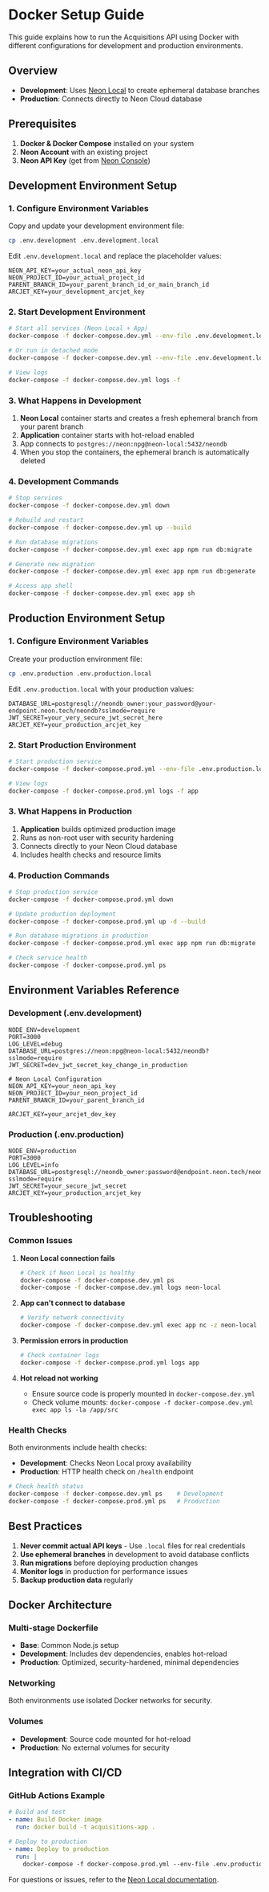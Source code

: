 # Docker Setup Guide

This guide explains how to run the Acquisitions API using Docker with different configurations for development and production environments.

## Overview

- **Development**: Uses [Neon Local](https://neon.com/docs/local/neon-local) to create ephemeral database branches
- **Production**: Connects directly to Neon Cloud database

## Prerequisites

1. **Docker & Docker Compose** installed on your system
2. **Neon Account** with an existing project
3. **Neon API Key** (get from [Neon Console](https://console.neon.tech))

## Development Environment Setup

### 1. Configure Environment Variables

Copy and update your development environment file:

```bash
cp .env.development .env.development.local
```

Edit `.env.development.local` and replace the placeholder values:

```env
NEON_API_KEY=your_actual_neon_api_key
NEON_PROJECT_ID=your_actual_project_id
PARENT_BRANCH_ID=your_parent_branch_id_or_main_branch_id
ARCJET_KEY=your_development_arcjet_key
```

### 2. Start Development Environment

```bash
# Start all services (Neon Local + App)
docker-compose -f docker-compose.dev.yml --env-file .env.development.local up

# Or run in detached mode
docker-compose -f docker-compose.dev.yml --env-file .env.development.local up -d

# View logs
docker-compose -f docker-compose.dev.yml logs -f
```

### 3. What Happens in Development

1. **Neon Local** container starts and creates a fresh ephemeral branch from your parent branch
2. **Application** container starts with hot-reload enabled
3. App connects to `postgres://neon:npg@neon-local:5432/neondb`
4. When you stop the containers, the ephemeral branch is automatically deleted

### 4. Development Commands

```bash
# Stop services
docker-compose -f docker-compose.dev.yml down

# Rebuild and restart
docker-compose -f docker-compose.dev.yml up --build

# Run database migrations
docker-compose -f docker-compose.dev.yml exec app npm run db:migrate

# Generate new migration
docker-compose -f docker-compose.dev.yml exec app npm run db:generate

# Access app shell
docker-compose -f docker-compose.dev.yml exec app sh
```

## Production Environment Setup

### 1. Configure Environment Variables

Create your production environment file:

```bash
cp .env.production .env.production.local
```

Edit `.env.production.local` with your production values:

```env
DATABASE_URL=postgresql://neondb_owner:your_password@your-endpoint.neon.tech/neondb?sslmode=require
JWT_SECRET=your_very_secure_jwt_secret_here
ARCJET_KEY=your_production_arcjet_key
```

### 2. Start Production Environment

```bash
# Start production service
docker-compose -f docker-compose.prod.yml --env-file .env.production.local up -d

# View logs
docker-compose -f docker-compose.prod.yml logs -f app
```

### 3. What Happens in Production

1. **Application** builds optimized production image
2. Runs as non-root user with security hardening
3. Connects directly to your Neon Cloud database
4. Includes health checks and resource limits

### 4. Production Commands

```bash
# Stop production service
docker-compose -f docker-compose.prod.yml down

# Update production deployment
docker-compose -f docker-compose.prod.yml up -d --build

# Run database migrations in production
docker-compose -f docker-compose.prod.yml exec app npm run db:migrate

# Check service health
docker-compose -f docker-compose.prod.yml ps
```

## Environment Variables Reference

### Development (.env.development)

```env
NODE_ENV=development
PORT=3000
LOG_LEVEL=debug
DATABASE_URL=postgres://neon:npg@neon-local:5432/neondb?sslmode=require
JWT_SECRET=dev_jwt_secret_key_change_in_production

# Neon Local Configuration
NEON_API_KEY=your_neon_api_key
NEON_PROJECT_ID=your_neon_project_id
PARENT_BRANCH_ID=your_parent_branch_id

ARCJET_KEY=your_arcjet_dev_key
```

### Production (.env.production)

```env
NODE_ENV=production
PORT=3000
LOG_LEVEL=info
DATABASE_URL=postgresql://neondb_owner:password@endpoint.neon.tech/neondb?sslmode=require
JWT_SECRET=your_secure_jwt_secret
ARCJET_KEY=your_production_arcjet_key
```

## Troubleshooting

### Common Issues

1. **Neon Local connection fails**

   ```bash
   # Check if Neon Local is healthy
   docker-compose -f docker-compose.dev.yml ps
   docker-compose -f docker-compose.dev.yml logs neon-local
   ```

2. **App can't connect to database**

   ```bash
   # Verify network connectivity
   docker-compose -f docker-compose.dev.yml exec app nc -z neon-local 5432
   ```

3. **Permission errors in production**

   ```bash
   # Check container logs
   docker-compose -f docker-compose.prod.yml logs app
   ```

4. **Hot reload not working**
   - Ensure source code is properly mounted in `docker-compose.dev.yml`
   - Check volume mounts: `docker-compose -f docker-compose.dev.yml exec app ls -la /app/src`

### Health Checks

Both environments include health checks:

- **Development**: Checks Neon Local proxy availability
- **Production**: HTTP health check on `/health` endpoint

```bash
# Check health status
docker-compose -f docker-compose.dev.yml ps    # Development
docker-compose -f docker-compose.prod.yml ps   # Production
```

## Best Practices

1. **Never commit actual API keys** - Use `.local` files for real credentials
2. **Use ephemeral branches** in development to avoid database conflicts
3. **Run migrations** before deploying production changes
4. **Monitor logs** in production for performance issues
5. **Backup production data** regularly

## Docker Architecture

### Multi-stage Dockerfile

- **Base**: Common Node.js setup
- **Development**: Includes dev dependencies, enables hot-reload
- **Production**: Optimized, security-hardened, minimal dependencies

### Networking

Both environments use isolated Docker networks for security.

### Volumes

- **Development**: Source code mounted for hot-reload
- **Production**: No external volumes for security

## Integration with CI/CD

### GitHub Actions Example

```yaml
# Build and test
- name: Build Docker image
  run: docker build -t acquisitions-app .

# Deploy to production
- name: Deploy to production
  run: |
    docker-compose -f docker-compose.prod.yml --env-file .env.production.local up -d --build
```

For questions or issues, refer to the [Neon Local documentation](https://neon.com/docs/local/neon-local).
